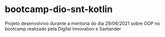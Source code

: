 # bootcamp-dio-snt-kotlin
Projeto desenvolvivo durante a mentoria do dia 29/06/2021 sobre OOP no bootcamp realizado pela Digital Innovation e Santander
